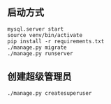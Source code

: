 ## 启动方式

```
mysql.server start
source venv/bin/activate
pip install -r requirements.txt
./manage.py migrate
./manage.py runserver

```


## 创建超级管理员

```
./manage.py createsuperuser

```
